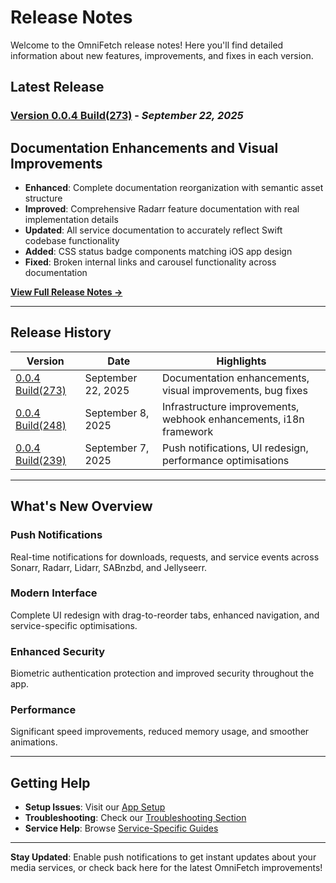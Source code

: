 # Release Notes

Welcome to the OmniFetch release notes! Here you'll find detailed information about new features, improvements, and fixes in each version.

## Latest Release

### [Version 0.0.4 Build(273)](v0.0.4-273.md) - *September 22, 2025*

## Documentation Enhancements and Visual Improvements

- **Enhanced**: Complete documentation reorganization with semantic asset structure
- **Improved**: Comprehensive Radarr feature documentation with real implementation details
- **Updated**: All service documentation to accurately reflect Swift codebase functionality
- **Added**: CSS status badge components matching iOS app design
- **Fixed**: Broken internal links and carousel functionality across documentation

[**View Full Release Notes →**](v0.0.4-273.md)

---

## Release History

| Version | Date | Highlights |
|---------|------|------------|
| [0.0.4 Build(273)](v0.0.4-273.md) | September 22, 2025 | Documentation enhancements, visual improvements, bug fixes |
| [0.0.4 Build(248)](v0.0.4-248.md) | September 8, 2025 | Infrastructure improvements, webhook enhancements, i18n framework |
| [0.0.4 Build(239)](v0.0.4-239.md) | September 7, 2025 | Push notifications, UI redesign, performance optimisations |

---

## What's New Overview

### Push Notifications

Real-time notifications for downloads, requests, and service events across Sonarr, Radarr, Lidarr, SABnzbd, and Jellyseerr.

### Modern Interface

Complete UI redesign with drag-to-reorder tabs, enhanced navigation, and service-specific optimisations.

### Enhanced Security

Biometric authentication protection and improved security throughout the app.

### Performance

Significant speed improvements, reduced memory usage, and smoother animations.

---

## Getting Help

- **Setup Issues**: Visit our [App Setup](../app/settings/initial-setup.md)
- **Troubleshooting**: Check our [Troubleshooting Section](../troubleshooting/common-issues.md)
- **Service Help**: Browse [Service-Specific Guides](../services/index.md)

---

**Stay Updated**: Enable push notifications to get instant updates about your media services, or check back here for the latest OmniFetch improvements!
